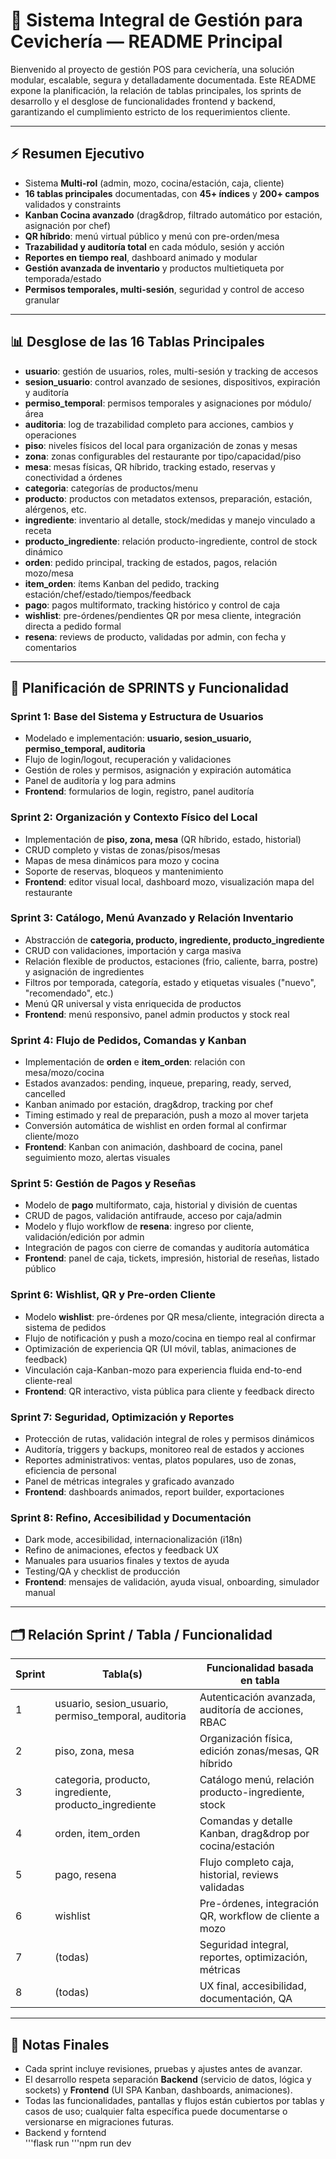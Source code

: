 # 🍤 Sistema Integral de Gestión para Cevichería — README Principal
Bienvenido al proyecto de gestión POS para cevichería, una solución modular, escalable, segura y detalladamente documentada. Este README expone la planificación, la relación de tablas principales, los sprints de desarrollo y el desglose de funcionalidades frontend y backend, garantizando el cumplimiento estricto de los requerimientos cliente.

---

## ⚡ Resumen Ejecutivo
- Sistema **Multi-rol** (admin, mozo, cocina/estación, caja, cliente)  
- **16 tablas principales** documentadas, con **45+ índices** y **200+ campos** validados y constraints  
- **Kanban Cocina avanzado** (drag&drop, filtrado automático por estación, asignación por chef)  
- **QR híbrido**: menú virtual público y menú con pre-orden/mesa  
- **Trazabilidad y auditoría total** en cada módulo, sesión y acción  
- **Reportes en tiempo real**, dashboard animado y modular  
- **Gestión avanzada de inventario** y productos multietiqueta por temporada/estado  
- **Permisos temporales, multi-sesión**, seguridad y control de acceso granular  

---

## 📊 Desglose de las 16 Tablas Principales
- **usuario**: gestión de usuarios, roles, multi-sesión y tracking de accesos  
- **sesion_usuario**: control avanzado de sesiones, dispositivos, expiración y auditoría  
- **permiso_temporal**: permisos temporales y asignaciones por módulo/área  
- **auditoria**: log de trazabilidad completo para acciones, cambios y operaciones  
- **piso**: niveles físicos del local para organización de zonas y mesas  
- **zona**: zonas configurables del restaurante por tipo/capacidad/piso  
- **mesa**: mesas físicas, QR híbrido, tracking estado, reservas y conectividad a órdenes  
- **categoria**: categorías de productos/menu  
- **producto**: productos con metadatos extensos, preparación, estación, alérgenos, etc.  
- **ingrediente**: inventario al detalle, stock/medidas y manejo vinculado a receta  
- **producto_ingrediente**: relación producto-ingrediente, control de stock dinámico  
- **orden**: pedido principal, tracking de estados, pagos, relación mozo/mesa  
- **item_orden**: ítems Kanban del pedido, tracking estación/chef/estado/tiempos/feedback  
- **pago**: pagos multiformato, tracking histórico y control de caja  
- **wishlist**: pre-órdenes/pendientes QR por mesa cliente, integración directa a pedido formal  
- **resena**: reviews de producto, validadas por admin, con fecha y comentarios  

---

## 🚦 Planificación de SPRINTS y Funcionalidad

### Sprint 1: Base del Sistema y Estructura de Usuarios
- Modelado e implementación: **usuario, sesion_usuario, permiso_temporal, auditoria**  
- Flujo de login/logout, recuperación y validaciones  
- Gestión de roles y permisos, asignación y expiración automática  
- Panel de auditoría y log para admins  
- **Frontend**: formularios de login, registro, panel auditoría  

### Sprint 2: Organización y Contexto Físico del Local
- Implementación de **piso, zona, mesa** (QR híbrido, estado, historial)  
- CRUD completo y vistas de zonas/pisos/mesas  
- Mapas de mesa dinámicos para mozo y cocina  
- Soporte de reservas, bloqueos y mantenimiento
- **Frontend**: editor visual local, dashboard mozo, visualización mapa del restaurante  

### Sprint 3: Catálogo, Menú Avanzado y Relación Inventario
- Abstracción de **categoria, producto, ingrediente, producto_ingrediente**  
- CRUD con validaciones, importación y carga masiva  
- Relación flexible de productos, estaciones (frio, caliente, barra, postre) y asignación de ingredientes  
- Filtros por temporada, categoría, estado y etiquetas visuales ("nuevo", "recomendado", etc.)  
- Menú QR universal y vista enriquecida de productos  
- **Frontend**: menú responsivo, panel admin productos y stock real  

### Sprint 4: Flujo de Pedidos, Comandas y Kanban
- Implementación de **orden** e **item_orden**: relación con mesa/mozo/cocina  
- Estados avanzados: pending, inqueue, preparing, ready, served, cancelled  
- Kanban animado por estación, drag&drop, tracking por chef  
- Timing estimado y real de preparación, push a mozo al mover tarjeta  
- Conversión automática de wishlist en orden formal al confirmar cliente/mozo  
- **Frontend**: Kanban con animación, dashboard de cocina, panel seguimiento mozo, alertas visuales  

### Sprint 5: Gestión de Pagos y Reseñas
- Modelo de **pago** multiformato, caja, historial y división de cuentas  
- CRUD de pagos, validación antifraude, acceso por caja/admin  
- Modelo y flujo workflow de **resena**: ingreso por cliente, validación/edición por admin  
- Integración de pagos con cierre de comandas y auditoría automática  
- **Frontend**: panel de caja, tickets, impresión, historial de reseñas, listado público  

### Sprint 6: Wishlist, QR y Pre-orden Cliente
- Modelo **wishlist**: pre-órdenes por QR mesa/cliente, integración directa a sistema de pedidos  
- Flujo de notificación y push a mozo/cocina en tiempo real al confirmar  
- Optimización de experiencia QR (UI móvil, tablas, animaciones de feedback)  
- Vinculación caja-Kanban-mozo para experiencia fluida end-to-end cliente-real  
- **Frontend**: QR interactivo, vista pública para cliente y feedback directo  

### Sprint 7: Seguridad, Optimización y Reportes
- Protección de rutas, validación integral de roles y permisos dinámicos  
- Auditoría, triggers y backups, monitoreo real de estados y acciones  
- Reportes administrativos: ventas, platos populares, uso de zonas, eficiencia de personal  
- Panel de métricas integrales y graficado avanzado  
- **Frontend**: dashboards animados, report builder, exportaciones  

### Sprint 8: Refino, Accesibilidad y Documentación
- Dark mode, accesibilidad, internacionalización (i18n)  
- Refino de animaciones, efectos y feedback UX  
- Manuales para usuarios finales y textos de ayuda  
- Testing/QA y checklist de producción  
- **Frontend**: mensajes de validación, ayuda visual, onboarding, simulador manual  

---

## 🗂️ Relación Sprint / Tabla / Funcionalidad
| Sprint | Tabla(s)                                 | Funcionalidad basada en tabla                        |
|--------|------------------------------------------|-----------------------------------------------------|
| 1      | usuario, sesion_usuario, permiso_temporal, auditoria | Autenticación avanzada, auditoría de acciones, RBAC  |
| 2      | piso, zona, mesa                          | Organización física, edición zonas/mesas, QR híbrido |
| 3      | categoria, producto, ingrediente, producto_ingrediente | Catálogo menú, relación producto-ingrediente, stock |
| 4      | orden, item_orden                          | Comandas y detalle Kanban, drag&drop por cocina/estación |
| 5      | pago, resena                               | Flujo completo caja, historial, reviews validadas    |
| 6      | wishlist                                   | Pre-órdenes, integración QR, workflow de cliente a mozo |
| 7      | (todas)                                   | Seguridad integral, reportes, optimización, métricas |
| 8      | (todas)                                   | UX final, accesibilidad, documentación, QA           |

---

## 📑 Notas Finales
- Cada sprint incluye revisiones, pruebas y ajustes antes de avanzar.  
- El desarrollo respeta separación **Backend** (servicio de datos, lógica y sockets) y **Frontend** (UI SPA Kanban, dashboards, animaciones).  
- Todas las funcionalidades, pantallas y flujos están cubiertos por tablas y casos de uso; cualquier falta específica puede documentarse o versionarse en migraciones futuras.
- Backend y forntend     
'''flask run
 '''npm run dev
